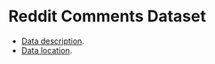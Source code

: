 # Reddit Comments Dataset

- [Data description](https://www.reddit.com/r/datasets/comments/3bxlg7/i_have_every_publicly_available_reddit_comment/).
- [Data location](http://files.pushshift.io/reddit/comments/).
